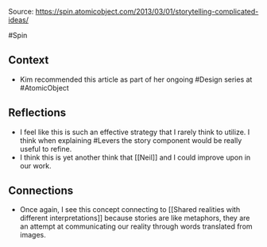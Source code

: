 Source: https://spin.atomicobject.com/2013/03/01/storytelling-complicated-ideas/

#Spin 

## Context
- Kim recommended this article as part of her ongoing #Design series at #AtomicObject 

## Reflections
- I feel like this is such an effective strategy that I rarely think to utilize. I think when explaining #Levers the story component would be really useful to refine. 
- I think this is yet another think that [[Neil]] and I could improve upon in our work. 


## Connections
- Once again, I see this concept connecting to [[Shared realities with different interpretations]] because stories are like metaphors, they are an attempt at communicating our reality through words translated from images. 